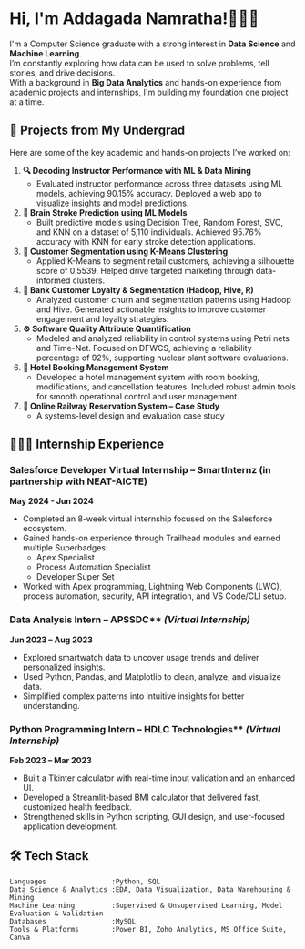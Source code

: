 # Hi, I'm Addagada Namratha!👩🏻‍💻

I'm a Computer Science graduate with a strong interest in **Data Science** and **Machine Learning**.  
I’m constantly exploring how data can be used to solve problems, tell stories, and drive decisions.  
With a background in **Big Data Analytics** and hands-on experience from academic projects and internships, I'm building my foundation one project at a time.

## 🧪 Projects from My Undergrad

Here are some of the key academic and hands-on projects I’ve worked on:
1. **🔍 Decoding Instructor Performance with ML & Data Mining**
   - Evaluated instructor performance across three datasets using ML models, achieving 90.15% accuracy. Deployed a web app to visualize insights and model predictions.
2. **🧠 Brain Stroke Prediction using ML Models**  
   - Built predictive models using Decision Tree, Random Forest, SVC, and KNN on a dataset of 5,110 individuals. Achieved 95.76% accuracy with KNN for early stroke detection applications.
3. **🛒 Customer Segmentation using K-Means Clustering**  
   - Applied K-Means to segment retail customers, achieving a silhouette score of 0.5539. Helped drive targeted marketing through data-informed clusters.
4. **🏦 Bank Customer Loyalty & Segmentation (Hadoop, Hive, R)**  
   - Analyzed customer churn and segmentation patterns using Hadoop and Hive. Generated actionable insights to improve customer engagement and loyalty strategies.
5. **⚙️ Software Quality Attribute Quantification**  
   - Modeled and analyzed reliability in control systems using Petri nets and Time-Net. Focused on DFWCS, achieving a reliability percentage of 92%, supporting nuclear plant software evaluations.
6. **🏨 Hotel Booking Management System**
   - Developed a hotel management system with room booking, modifications, and cancellation features. Included robust admin tools for smooth operational control and user management.
7. **🚉 Online Railway Reservation System – Case Study**  
   - A systems-level design and evaluation case study
   
## 👩🏻‍💻 Internship Experience

### Salesforce Developer Virtual Internship – SmartInternz (in partnership with NEAT-AICTE)
**May 2024 - Jun 2024**
- Completed an 8-week virtual internship focused on the Salesforce ecosystem.  
- Gained hands-on experience through Trailhead modules and earned multiple Superbadges:  
  - Apex Specialist  
  - Process Automation Specialist  
  - Developer Super Set  
- Worked with Apex programming, Lightning Web Components (LWC), process automation, security, API integration, and VS Code/CLI setup.

### Data Analysis Intern – APSSDC** *(Virtual Internship)*  
**Jun 2023 – Aug 2023**
- Explored smartwatch data to uncover usage trends and deliver personalized insights.  
- Used Python, Pandas, and Matplotlib to clean, analyze, and visualize data.  
- Simplified complex patterns into intuitive insights for better understanding.

### Python Programming Intern – HDLC Technologies** *(Virtual Internship)*  
**Feb 2023 – Mar 2023** 
- Built a Tkinter calculator with real-time input validation and an enhanced UI.  
- Developed a Streamlit-based BMI calculator that delivered fast, customized health feedback.  
- Strengthened skills in Python scripting, GUI design, and user-focused application development.

## 🛠️ Tech Stack

```text
Languages                :Python, SQL                                                        
Data Science & Analytics :EDA, Data Visualization, Data Warehousing & Mining                      
Machine Learning         :Supervised & Unsupervised Learning, Model Evaluation & Validation
Databases                :MySQL         
Tools & Platforms        :Power BI, Zoho Analytics, MS Office Suite, Canva                          

